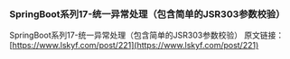 ### SpringBoot系列17-统一异常处理（包含简单的JSR303参数校验）
 
 SpringBoot系列17-统一异常处理（包含简单的JSR303参数校验）
 原文链接：[https://www.lskyf.com/post/221](https://www.lskyf.com/post/221)
